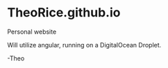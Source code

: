 # TheoRice.github.io

Personal website

Will utilize angular, running on a DigitalOcean Droplet.

-Theo
